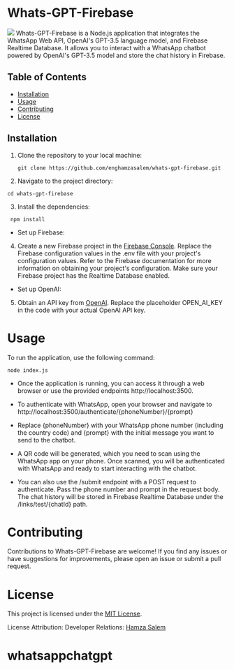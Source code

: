 # Whats-GPT-Firebase

<img src="images/fig1.jpg" />
Whats-GPT-Firebase is a Node.js application that integrates the WhatsApp Web API, OpenAI's GPT-3.5 language model, and Firebase Realtime Database. It allows you to interact with a WhatsApp chatbot powered by OpenAI's GPT-3.5 model and store the chat history in Firebase.

## Table of Contents
- [Installation](#installation)
- [Usage](#usage)
- [Contributing](#contributing)
- [License](#license)

## Installation

1. Clone the repository to your local machine:
   ```
   git clone https://github.com/enghamzasalem/whats-gpt-firebase.git
   ```
2. Navigate to the project directory:  
 ``` 
 cd whats-gpt-firebase
 ```
3. Install the dependencies:
``` 
 npm install
```
* Set up Firebase:

4. Create a new Firebase project in the [Firebase Console](https://firebase.google.com/docs/web/setup).
Replace the Firebase configuration values in the .env file with your project's configuration values. Refer to the Firebase documentation for more information on obtaining your project's configuration.
Make sure your Firebase project has the Realtime Database enabled.
* Set up OpenAI:

5. Obtain an API key from [OpenAI](https://platform.openai.com/account/api-keys).
Replace the placeholder OPEN_AI_KEY in the code with your actual OpenAI API key.
# Usage
To run the application, use the following command:
```
node index.js
```

* Once the application is running, you can access it through a web browser or use the provided endpoints http://localhost:3500.

* To authenticate with WhatsApp, open your browser and navigate to http://localhost:3500/authenticate/{phoneNumber}/{prompt}

* Replace {phoneNumber} with your WhatsApp phone number (including the country code) and {prompt} with the initial message you want to send to the chatbot.
* A QR code will be generated, which you need to scan using the WhatsApp app on your phone. Once scanned, you will be authenticated with WhatsApp and ready to start interacting with the chatbot.
* You can also use the /submit endpoint with a POST request to authenticate. Pass the phone number and prompt in the request body.
The chat history will be stored in Firebase Realtime Database under the /links/test/{chatId} path.
# Contributing
Contributions to Whats-GPT-Firebase are welcome! If you find any issues or have suggestions for improvements, please open an issue or submit a pull request.

# License
This project is licensed under the [MIT License](https://opensource.org/license/mit/).

License Attribution:
Developer Relations: [Hamza Salem](https://enghamzasalem.com/)


# whatsappchatgpt
